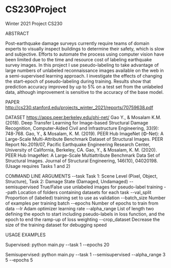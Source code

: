 # CS230Project
 Winter 2021 Project CS230

ABSTRACT

Post-earthquake damage surveys currently require teams of domain experts to
visually inspect buildings to determine their safety, which is slow and subjective.
Efforts to automate the process using computer vision have been limited due to the
time and resource cost of labeling earthquake survey images. In this project I use
pseudo-labeling to take advantage of large numbers of unlabeled reconnaissance
images available on the web in a semi-supervised learning approach. I investigate
the effects of changing the start-epoch of pseudo-labeling during training. Results
show that prediction accuracy improved by up to 5% on a test set from the unlabeled
data, although improvement is sensitive to the accuracy of the base model.

PAPER
http://cs230.stanford.edu/projects_winter_2021/reports/70759638.pdf

DATASET
https://apps.peer.berkeley.edu/phi-net/
Gao Y., & Mosalam K.M. (2018). Deep Transfer Learning for Image-based Structural Damage Recognition, Computer-Aided Civil and Infrastructure Engineering, 33(9): 748-768.
Gao, Y., & Mosalam, K. M. (2019). PEER Hub ImageNet (Φ-Net): A Large-Scale Multi-Attribute Benchmark Dataset of Structural Images. PEER Report No.2019/07, Pacific Earthquake Engineering Research Center, University of California, Berkeley, CA.
Gao, Y., & Mosalam, K. M. (2020). PEER Hub ImageNet: A Large-Scale Multiattribute Benchmark Data Set of Structural Images. Journal of Structural Engineering, 146(10), 04020198.
(Usage requires Tasks 1 and 2)

COMMAND LINE ARGUMENTS
--task
    Task 1: Scene Level (Pixel, Object, Structure), Task 2: Damage State (Damaged, Undamaged)
--semisupervised
    True/False use unlabeled images for pseudo-label training
--path
    Location of folders containing datasets for each task
--val_split
    Proportion of (labeled) training set to use as validation
--batch_size
    Number of examples per training batch
--epochs
    Number of epochs to train from data
--lr
    Adam optimizer learning rate
--alpha_range
    List of length two defining the epoch to start including pseudo-labels in loss function, and the epoch to end the ramp-up of loss weighting
--crop_dataset
    Decrease the size of the training dataset for debugging speed

USAGE EXAMPLES

Supervised:
python main.py --task 1 --epochs 20

Semisupervised:
python main.py --task 1 --semisupervised --alpha_range 3 5 --epochs 5
